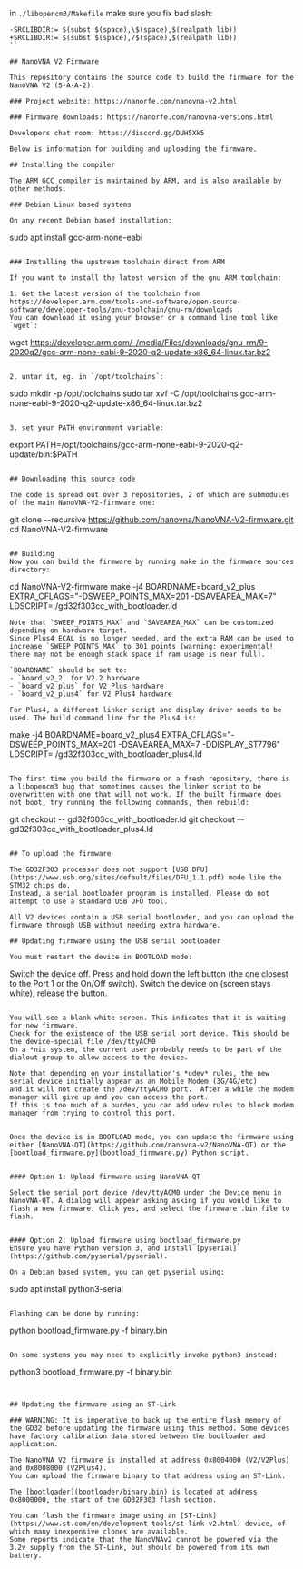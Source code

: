 in `./libopencm3/Makefile` make sure you fix bad slash:
```
-SRCLIBDIR:= $(subst $(space),\$(space),$(realpath lib))
+SRCLIBDIR:= $(subst $(space),/$(space),$(realpath lib))
``

## NanoVNA V2 Firmware

This repository contains the source code to build the firmware for the NanoVNA V2 (S-A-A-2).

### Project website: https://nanorfe.com/nanovna-v2.html

### Firmware downloads: https://nanorfe.com/nanovna-versions.html

Developers chat room: https://discord.gg/DUH5Xk5

Below is information for building and uploading the firmware.

## Installing the compiler

The ARM GCC compiler is maintained by ARM, and is also available by other methods.

### Debian Linux based systems

On any recent Debian based installation:
``` 
sudo apt install gcc-arm-none-eabi
```

### Installing the upstream toolchain direct from ARM

If you want to install the latest version of the gnu ARM toolchain:

1. Get the latest version of the toolchain from https://developer.arm.com/tools-and-software/open-source-software/developer-tools/gnu-toolchain/gnu-rm/downloads .
You can download it using your browser or a command line tool like `wget`:
```
wget https://developer.arm.com/-/media/Files/downloads/gnu-rm/9-2020q2/gcc-arm-none-eabi-9-2020-q2-update-x86_64-linux.tar.bz2
```

2. untar it, eg. in `/opt/toolchains`:
```
sudo mkdir -p /opt/toolchains
sudo tar xvf -C /opt/toolchains gcc-arm-none-eabi-9-2020-q2-update-x86_64-linux.tar.bz2
```

3. set your PATH environment variable:
```
export PATH=/opt/toolchains/gcc-arm-none-eabi-9-2020-q2-update/bin:$PATH
```

## Downloading this source code

The code is spread out over 3 repositories, 2 of which are submodules of the main NanoVNA-V2-firmware one:
```
git clone --recursive https://github.com/nanovna/NanoVNA-V2-firmware.git
cd NanoVNA-V2-firmware
```

## Building
Now you can build the firmware by running make in the firmware sources directory:
```
cd NanoVNA-V2-firmware
make -j4 BOARDNAME=board_v2_plus EXTRA_CFLAGS="-DSWEEP_POINTS_MAX=201 -DSAVEAREA_MAX=7" LDSCRIPT=./gd32f303cc_with_bootloader.ld
```
Note that `SWEEP_POINTS_MAX` and `SAVEAREA_MAX` can be customized depending on hardware target.
Since Plus4 ECAL is no longer needed, and the extra RAM can be used to increase `SWEEP_POINTS_MAX` to 301 points (warning: experimental! there may not be enough stack space if ram usage is near full).

`BOARDNAME` should be set to:
- `board_v2_2` for V2.2 hardware
- `board_v2_plus` for V2 Plus hardware
- `board_v2_plus4` for V2 Plus4 hardware

For Plus4, a different linker script and display driver needs to be used. The build command line for the Plus4 is:
```
make -j4 BOARDNAME=board_v2_plus4 EXTRA_CFLAGS="-DSWEEP_POINTS_MAX=201 -DSAVEAREA_MAX=7 -DDISPLAY_ST7796" LDSCRIPT=./gd32f303cc_with_bootloader_plus4.ld
```

The first time you build the firmware on a fresh repository, there is a libopencm3 bug that sometimes causes the linker script to be overwritten with one that will not work. If the built firmware does not boot, try running the following commands, then rebuild:
```
git checkout -- gd32f303cc_with_bootloader.ld
git checkout -- gd32f303cc_with_bootloader_plus4.ld
```

## To upload the firmware

The GD32F303 processor does not support [USB DFU](https://www.usb.org/sites/default/files/DFU_1.1.pdf) mode like the STM32 chips do.
Instead, a serial bootloader program is installed. Please do not attempt to use a standard USB DFU tool.

All V2 devices contain a USB serial bootloader, and you can upload the firmware through USB without needing extra hardware.

## Updating firmware using the USB serial bootloader

You must restart the device in BOOTLOAD mode:

```
Switch the device off.
Press and hold down the left button (the one closest to the Port 1 or the On/Off switch).
Switch the device on (screen stays white), release the button.
```

You will see a blank white screen. This indicates that it is waiting for new firmware.
Check for the existence of the USB serial port device. This should be the device-special file /dev/ttyACM0
On a *nix system, the current user probably needs to be part of the dialout group to allow access to the device.

Note that depending on your installation's *udev* rules, the new serial device initially appear as an Mobile Modem (3G/4G/etc)
and it will not create the /dev/ttyACM0 port.  After a while the modem manager will give up and you can access the port.
If this is too much of a burden, you can add udev rules to block modem manager from trying to control this port.


Once the device is in BOOTLOAD mode, you can update the firmware using either [NanoVNA-QT](https://github.com/nanovna-v2/NanoVNA-QT) or the [bootload_firmware.py](bootload_firmware.py) Python script.


#### Option 1: Upload firmware using NanoVNA-QT

Select the serial port device /dev/ttyACM0 under the Device menu in NanoVNA-QT. A dialog will appear asking asking if you would like to flash a new firmware. Click yes, and select the firmware .bin file to flash.


#### Option 2: Upload firmware using bootload_firmware.py
Ensure you have Python version 3, and install [pyserial](https://github.com/pyserial/pyserial).

On a Debian based system, you can get pyserial using:
```
sudo apt install python3-serial
```

Flashing can be done by running:
```
python bootload_firmware.py -f binary.bin
```

On some systems you may need to explicitly invoke python3 instead:
```
python3 bootload_firmware.py -f binary.bin
```


## Updating the firmware using an ST-Link

### WARNING: It is imperative to back up the entire flash memory of the GD32 before updating the firmware using this method. Some devices have factory calibration data stored between the bootloader and application.

The NanoVNA V2 firmware is installed at address 0x8004000 (V2/V2Plus) and 0x8008000 (V2Plus4).
You can upload the firmware binary to that address using an ST-Link.

The [bootloader](bootloader/binary.bin) is located at address 0x8000000, the start of the GD32F303 flash section.

You can flash the firmware image using an [ST-Link](https://www.st.com/en/development-tools/st-link-v2.html) device, of which many inexpensive clones are available.
Some reports indicate that the NanoVNAv2 cannot be powered via the 3.2v supply from the ST-Link, but should be powered from its own battery.
